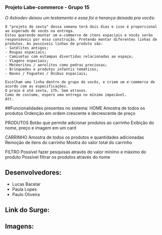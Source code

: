 ### Projeto Labe-commerce - Grupo 15

<i>O Astrodev deixou um testamento e essa foi a herança deixada pra vocês:</i>

```Caros alunos,
O "projeto de sexta" dessa semana terá dois dias e isso é proporcional ao esperado de vocês na entrega. 
Estou querendo montar um e-commerce de itens espaciais e vocês serão responsáveis por essa construção. Pretendo montar diferentes linhas de produtos. As possíveis linhas de produto são:
- Satélites antigos;
- Roupas espaciais;
- Camisetas com estampas divertidas relacionadas ao espaço;
- Viagens espaciais;
- Meteoritos / aerolitos como pedras preciosas;
- Brinquedos e produtos infantis temáticos;
- Naves / Foguetes / Ônibus espaciais;

Escolham uma linha dentro do grupo de vocês, e criem um e-commerce de acordo com as especificações.
O prazo é até sexta, 17h. Sem atrasos.
Como de costume, espero uma entrega no mínimo impecável.
Att.
```
##Funcionalidades presentes no sistema:
HOME
Amostra de todos os produtos
Ordenção em ordem crescente e decrescente de preço

PRODUTOS
Botão que permite adicionar produtos ao carrinho
Exibição do nome, preço e imagem em um card

CARRINHO
Amostra de todos os produtos e quantidades adicionadas
Remoção de itens do carrinho
Mostra do valor total do carrinho

FILTRO
Possível fazer pesquisas através do valor mínimo e máximo do produto
Possível filtrar os produtos através do nome


## Desenvolvedores:
- Lucas Bacelar
- Paula Lopes
- Paulo Oliveira

## Link do Surge:

## Imagens:

